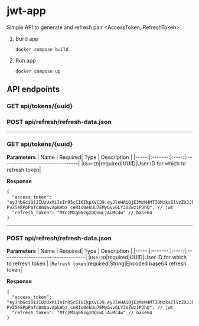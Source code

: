 # jwt-app
Simple API to generate and refresh pair <AccessToken, RefreshToken>
1. Build app
   ```
   docker compose build
   ```
2. Run app
   ```
   docker compose up
   ```

## API endpoints
### GET api/tokens/{uuid}
### POST api/refresh/refresh-data.json
---
### GET api/tokens/{uuid}
**Parameters**
| Name | Required| Type | Description                     |
|-----:|:-------:|:----:|:--------------------------------|
|`UserID`|required|UUID|User ID for which to refresh token|

**Response**

```
{
  "access_token": "eyJhbGciOiJIUzUxMiIsInR5cCI6IkpXVCJ9.eyJleHAiOjE3MzM4MTI0MzksIlVzZXJJRCI6Ijg3NjRhNmZhLWIzM2EtNDZmNy1iYTFhLTZkOTE0MWQ3NTNmZiIsIklQQWRkciI6IjAuMC4wLjAiLCJTb21lUHJpdmFjeUluZm8iOiIyMDI0LTEyLTEwIDA2OjIzOjU5LjMxMzMyMDYyMSArMDAwMCBVVEMgbT0rMTAuMzg0MzYwOTA1In0.WJlBev5CreUrTBSt0UoB3LNs7AK_14p-PvZ5e8PpPafc8mQavXpkHbz_ceRIo0ekUu7EMyGvvGLY3UZwziPJhQ", // jwt
  "refresh_token": "MTczMzg0NzgzOQowLjAuMC4w" // base64
}
```
---

### POST api/refresh/refresh-data.json
**Parameters**
| Name | Required| Type | Description                        |
|-----:|:-------:|:----:|:-----------------------------------|
|`UserID`|required|UUID|User ID for which to refresh token   |
|`Refresh token`|required|String|Encoded base64 refresh token|

**Response**

```
{
  "access_token": "eyJhbGciOiJIUzUxMiIsInR5cCI6IkpXVCJ9.eyJleHAiOjE3MzM4MTI0MzksIlVzZXJJRCI6Ijg3NjRhNmZhLWIzM2EtNDZmNy1iYTFhLTZkOTE0MWQ3NTNmZiIsIklQQWRkciI6IjAuMC4wLjAiLCJTb21lUHJpdmFjeUluZm8iOiIyMDI0LTEyLTEwIDA2OjIzOjU5LjMxMzMyMDYyMSArMDAwMCBVVEMgbT0rMTAuMzg0MzYwOTA1In0.WJlBev5CreUrTBSt0UoB3LNs7AK_14p-PvZ5e8PpPafc8mQavXpkHbz_ceRIo0ekUu7EMyGvvGLY3UZwziPJhQ", // jwt
  "refresh_token": "MTczMzg0NzgzOQowLjAuMC4w" // base64
}

